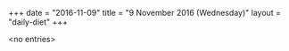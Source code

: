 +++
date = "2016-11-09"
title = "9 November 2016 (Wednesday)"
layout = "daily-diet"
+++


\<no entries\>
